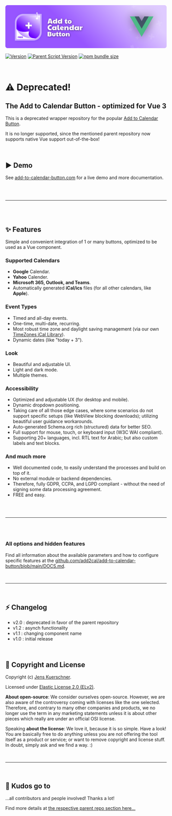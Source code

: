 [![Add to Calendar Button Vue Wrapper](https://github.com/add2cal/add-to-calendar-button-vue/blob/main/assets/readme-header.png?raw=true)](https://github.com/add2cal/add-to-calendar-button)

[![Version](https://img.shields.io/npm/v/add-to-calendar-button-vue?label=Version&style=for-the-badge)](https://github.com/add2cal/add-to-calendar-button)
[![Parent Script Version](https://img.shields.io/badge/Supports%20Parent%20Script%20Version-<=v1.18.8-blue?style=for-the-badge)](https://github.com/add2cal/add-to-calendar-button)
[![npm bundle size](https://img.shields.io/bundlephobia/minzip/add-to-calendar-button-vue?style=for-the-badge)](https://github.com/add2cal/add-to-calendar-button)

<br />

# ⚠️ Deprecated!

## The Add to Calendar Button - optimized for Vue 3

This is a deprecated wrapper repository for the popular [Add to Calendar Button](https://github.com/add2cal/add-to-calendar-button).

It is no longer supported, since the mentioned parent repository now supports native Vue support out-of-the-box!


<br />

## ▶️ Demo

See [add-to-calendar-button.com](https://add-to-calendar-button.com/) for a live demo and more documentation.

<br /><br />

---

<br /><br />

## ✨ Features

Simple and convenient integration of 1 or many buttons, optimized to be used as a Vue component.

### Supported Calendars

- **Google** Calendar.
- **Yahoo** Calender.
- **Microsoft 365, Outlook, and Teams**.
- Automatically generated **iCal/ics** files (for all other calendars, like **Apple**).

### Event Types

- Timed and all-day events.
- One-time, multi-date, recurring.
- Most robust time zone and daylight saving management (via our own [TimeZones iCal Library](https://github.com/add2cal/timezones-ical-library)).
- Dynamic dates (like "today + 3").

### Look

- Beautiful and adjustable UI.
- Light and dark mode.
- Multiple themes.

### Accessibility

- Optimized and adjustable UX (for desktop and mobile).
- Dynamic dropdown positioning.
- Taking care of all those edge cases, where some scenarios do not support specific setups (like WebView blocking downloads); utilizing beautiful user guidance workarounds.
- Auto-generated Schema.org rich (structured) data for better SEO.
- Full support for mouse, touch, or keyboard input (W3C WAI compliant).
- Supporting 20+ languages, incl. RTL text for Arabic; but also custom labels and text blocks.

### And much more

- Well documented code, to easily understand the processes and build on top of it.
- No external module or backend dependencies.
- Therefore, fully GDPR, CCPA, and LGPD compliant - without the need of signing some data processing agreement.
- FREE and easy.

<br /><br />

---

<br /><br />

### All options and hidden features

Find all information about the available parameters and how to configure specific features at the [github.com/add2cal/add-to-calendar-button/blob/main/DOCS.md](https://github.com/add2cal/add-to-calendar-button/blob/main/DOCS.md).

<br />

---

<br />

## ⚡ Changelog

- v2.0 : deprecated in favor of the parent repository
- v1.2 : asynch functionality
- v1.1 : changing component name
- v1.0 : initial release

<br />


## 📃 Copyright and License

Copyright (c) [Jens Kuerschner](https://jenskuerschner.de).

Licensed under [Elastic License 2.0 (ELv2)](LICENSE.txt).

**About open-source**:
We consider ourselves open-source.
However, we are also aware of the controversy coming with licenses like the one selected.
Therefore, and contrary to many other companies and products, we no longer use the term in any marketing statements unless it is about other pieces which really are under an official OSI license.

Speaking **about the license**:
We love it, because it is so simple. Have a look!
You are basically free to do anything unless you are not offering the tool itself as a product or service; or want to remove copyright and license stuff.
In doubt, simply ask and we find a way. :)

<br />

---

<br />

## 💜 Kudos go to

...all contributors and people involved! Thanks a lot!

Find more details at [the respective parent repo section here...](https://github.com/add2cal/add-to-calendar-button#-kudos-go-to)

<br />
